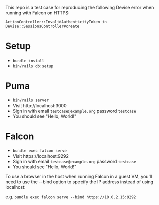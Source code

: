 This repo is a test case for reproducing the following Devise error when running with Falcon on HTTPS:

```
ActionController::InvalidAuthenticityToken in Devise::SessionsController#create
```

# Setup

- `bundle install`
- `bin/rails db:setup`

# Puma

- `bin/rails server`
- Visit http://localhost:3000
- Sign in with email `testcase@example.org` password `testcase`
- You should see "Hello, World!"

# Falcon

- `bundle exec falcon serve`
- Visit https://localhost:9292
- Sign in with email `testcase@example.org` password `testcase`
- You should see "Hello, World!"

To use a browser in the host when running Falcon in a guest VM, you'll need to
use the --bind option to specify the IP address instead of using localhost:

e.g. `bundle exec falcon serve --bind https://10.0.2.15:9292`
